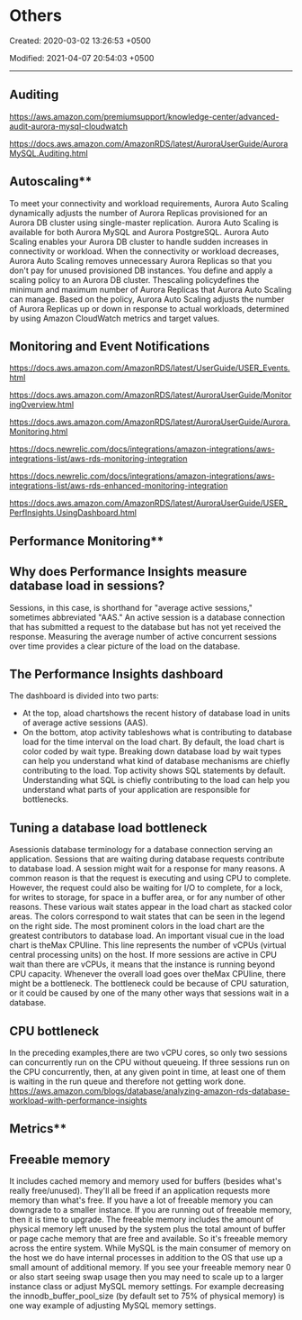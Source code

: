 # Others

Created: 2020-03-02 13:26:53 +0500

Modified: 2021-04-07 20:54:03 +0500

---

## Auditing

<https://aws.amazon.com/premiumsupport/knowledge-center/advanced-audit-aurora-mysql-cloudwatch>

<https://docs.aws.amazon.com/AmazonRDS/latest/AuroraUserGuide/AuroraMySQL.Auditing.html>

## Autoscaling**

To meet your connectivity and workload requirements, Aurora Auto Scaling dynamically adjusts the number of Aurora Replicas provisioned for an Aurora DB cluster using single-master replication. Aurora Auto Scaling is available for both Aurora MySQL and Aurora PostgreSQL. Aurora Auto Scaling enables your Aurora DB cluster to handle sudden increases in connectivity or workload. When the connectivity or workload decreases, Aurora Auto Scaling removes unnecessary Aurora Replicas so that you don't pay for unused provisioned DB instances.
You define and apply a scaling policy to an Aurora DB cluster. Thescaling policydefines the minimum and maximum number of Aurora Replicas that Aurora Auto Scaling can manage. Based on the policy, Aurora Auto Scaling adjusts the number of Aurora Replicas up or down in response to actual workloads, determined by using Amazon CloudWatch metrics and target values.

## Monitoring and Event Notifications

<https://docs.aws.amazon.com/AmazonRDS/latest/UserGuide/USER_Events.html>

<https://docs.aws.amazon.com/AmazonRDS/latest/AuroraUserGuide/MonitoringOverview.html>

<https://docs.aws.amazon.com/AmazonRDS/latest/AuroraUserGuide/Aurora.Monitoring.html>

<https://docs.newrelic.com/docs/integrations/amazon-integrations/aws-integrations-list/aws-rds-monitoring-integration>

<https://docs.newrelic.com/docs/integrations/amazon-integrations/aws-integrations-list/aws-rds-enhanced-monitoring-integration>

<https://docs.aws.amazon.com/AmazonRDS/latest/AuroraUserGuide/USER_PerfInsights.UsingDashboard.html>

## Performance Monitoring**

## Why does Performance Insights measure database load in sessions?

Sessions, in this case, is shorthand for "average active sessions," sometimes abbreviated "AAS." An active session is a database connection that has submitted a request to the database but has not yet received the response. Measuring the average number of active concurrent sessions over time provides a clear picture of the load on the database.

## The Performance Insights dashboard

The dashboard is divided into two parts:

- At the top, aload chartshows the recent history of database load in units of average active sessions (AAS).
- On the bottom, atop activity tableshows what is contributing to database load for the time interval on the load chart.
By default, the load chart is color coded by wait type. Breaking down database load by wait types can help you understand what kind of database mechanisms are chiefly contributing to the load. Top activity shows SQL statements by default. Understanding what SQL is chiefly contributing to the load can help you understand what parts of your application are responsible for bottlenecks.

## Tuning a database load bottleneck

Asessionis database terminology for a database connection serving an application. Sessions that are waiting during database requests contribute to database load. A session might wait for a response for many reasons. A common reason is that the request is executing and using CPU to complete. However, the request could also be waiting for I/O to complete, for a lock, for writes to storage, for space in a buffer area, or for any number of other reasons. These various wait states appear in the load chart as stacked color areas. The colors correspond to wait states that can be seen in the legend on the right side. The most prominent colors in the load chart are the greatest contributors to database load.
An important visual cue in the load chart is theMax CPUline. This line represents the number of vCPUs (virtual central processing units) on the host. If more sessions are active in CPU wait than there are vCPUs, it means that the instance is running beyond CPU capacity. Whenever the overall load goes over theMax CPUline, there might be a bottleneck. The bottleneck could be because of CPU saturation, or it could be caused by one of the many other ways that sessions wait in a database.

## CPU bottleneck

In the preceding examples,there are two vCPU cores, so only two sessions can concurrently run on the CPU without queueing. If three sessions run on the CPU concurrently, then, at any given point in time, at least one of them is waiting in the run queue and therefore not getting work done.
<https://aws.amazon.com/blogs/database/analyzing-amazon-rds-database-workload-with-performance-insights>

## Metrics**

## Freeable memory

It includes cached memory and memory used for buffers (besides what's really free/unused). They'll all be freed if an application requests more memory than what's free.
If you have a lot of freeable memory you can downgrade to a smaller instance. If you are running out of freeable memory, then it is time to upgrade.
The freeable memory includes the amount of physical memory left unused by the system plus the total amount of buffer or page cache memory that are free and available.
So it's freeable memory across the entire system. While MySQL is the main consumer of memory on the host we do have internal processes in addition to the OS that use up a small amount of additional memory.
If you see your freeable memory near 0 or also start seeing swap usage then you may need to scale up to a larger instance class or adjust MySQL memory settings. For example decreasing the innodb_buffer_pool_size (by default set to 75% of physical memory) is one way example of adjusting MySQL memory settings.
